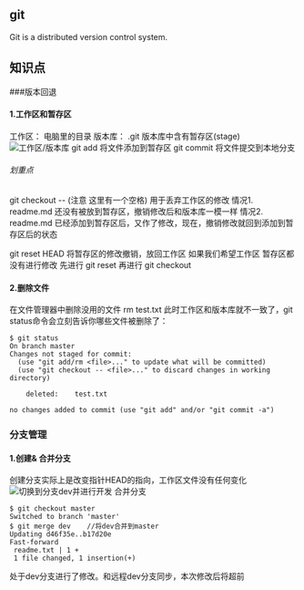## git
Git is a distributed version control system.
## 知识点
###版本回退
#### 1.工作区和暂存区
工作区： 电脑里的目录
版本库： .git
版本库中含有暂存区(stage)
![工作区/版本库](https://cdn.liaoxuefeng.com/cdn/files/attachments/001384907702917346729e9afbf4127b6dfbae9207af016000/0)
git add 将文件添加到暂存区
git commit 将文件提交到本地分支
###### 划重点

git checkout -- <file>   (注意 这里有一个空格)    用于丢弃工作区的修改
情况1. readme.md 还没有被放到暂存区，撤销修改后和版本库一模一样
情况2. readme.md 已经添加到暂存区后，又作了修改，现在，撤销修改就回到添加到暂存区后的状态

git reset HEAD <file> 将暂存区的修改撤销，放回工作区
如果我们希望工作区 暂存区都没有进行修改
先进行 git reset 再进行 git checkout
#### 2.删除文件
在文件管理器中删除没用的文件  rm test.txt
此时工作区和版本库就不一致了，git status命令会立刻告诉你哪些文件被删除了：
```
$ git status
On branch master
Changes not staged for commit:
  (use "git add/rm <file>..." to update what will be committed)
  (use "git checkout -- <file>..." to discard changes in working directory)

    deleted:    test.txt

no changes added to commit (use "git add" and/or "git commit -a")

```
### 分支管理
#### 1.创建& 合并分支
创建分支实际上是改变指针HEAD的指向，工作区文件没有任何变化
![切换到分支dev并进行开发](https://cdn.liaoxuefeng.com/cdn/files/attachments/0013849088235627813efe7649b4f008900e5365bb72323000/0)
合并分支
```
$ git checkout master
Switched to branch 'master'  
$ git merge dev    //将dev合并到master
Updating d46f35e..b17d20e
Fast-forward
 readme.txt | 1 +
 1 file changed, 1 insertion(+)
```
处于dev分支进行了修改。和远程dev分支同步，本次修改后将超前

















